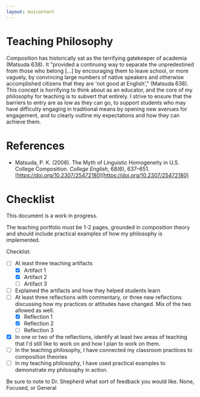 ```yaml
---
layout: muicontent
---
```


# Teaching Philosophy

Composition has historically sat as the terrifying gatekeeper of academia (Matsuda 638).  It "provided a continuing way to separate the unpredestined from those who belong [...] by encouraging them to leave school, or more vaguely, by convincing large numbers of native speakers and otherwise accomplished citizens that they are 'not good at English'," (Matsuda 638).  This concept is horrifying to think about as an educator, and the core of my philosophy for teaching is to subvert that entirely.  I strive to ensure that the barriers to entry are as low as they can go, to support students who may have difficulty engaging in traditional means by opening new avenues for engagement, and to clearly outline my expectations and how they can achieve them.



# References

* Matsuda, P. K. (2006). The Myth of Linguistic Homogeneity in U.S. College Composition. <i>College English</i>, 68(6), 637–651. [https://doi.org/10.2307/25472180](https://doi.org/10.2307/25472180)

# Checklist

This document is a work in progress.

The teaching portfolio must be 1-2 pages, grounded in composition theory and should include practical examples of how my philosophy is implemented.

Checklist:
* [ ] At least three teaching artifacts
  * [x] Artifact 1
  * [x] Artifact 2
  * [ ] Artifact 3
* [ ] Explained the artifacts and how they helped students learn
* [ ] At least three reflections with commentary, or three new reflections discussing how my practices or attitudes have changed.  Mix of the two allowed as well.
  * [x] Reflection 1
  * [x] Reflection 2
  * [ ] Reflection 3
* [x] In one or two of the reflections, identify at least two areas of teaching that I'd still like to work on and how I plan to work on them.
* [ ] In the teaching philosophy, I have connected my classroom practices to composition theories
* [ ] In my teaching philosophy, I have used practical examples to demonstrate my philosophy in action.

Be sure to note to Dr. Shepherd what sort of feedback you would like.  None, Focused, or General
